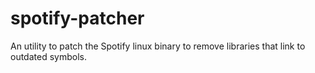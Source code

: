 # spotify-patcher
An utility to patch the Spotify linux binary to remove libraries that link to outdated symbols.
